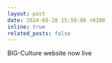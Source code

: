 ```yaml
---
layout: post
date: 2024-05-28 15:59:00 +0100
inline: true
related_posts: false
---
```


BIG-Culture website now live
